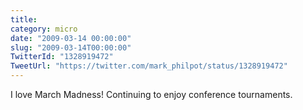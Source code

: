 ```yaml
---
title: 
category: micro
date: "2009-03-14 00:00:00"
slug: "2009-03-14T00:00:00"
TwitterId: "1328919472"
TweetUrl: "https://twitter.com/mark_philpot/status/1328919472"
---
```


I love March Madness! Continuing to enjoy conference tournaments.
